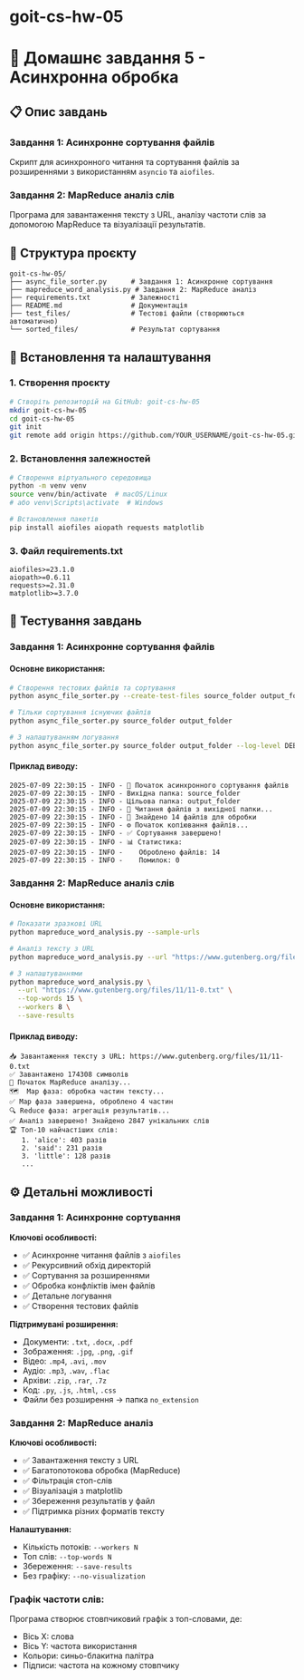 # goit-cs-hw-05
# 🚀 Домашнє завдання 5 - Асинхронна обробка

## 📋 Опис завдань

### Завдання 1: Асинхронне сортування файлів
Скрипт для асинхронного читання та сортування файлів за розширеннями з використанням `asyncio` та `aiofiles`.

### Завдання 2: MapReduce аналіз слів
Програма для завантаження тексту з URL, аналізу частоти слів за допомогою MapReduce та візуалізації результатів.

## 📁 Структура проєкту

```
goit-cs-hw-05/
├── async_file_sorter.py      # Завдання 1: Асинхронне сортування
├── mapreduce_word_analysis.py # Завдання 2: MapReduce аналіз
├── requirements.txt          # Залежності
├── README.md                 # Документація
├── test_files/               # Тестові файли (створюються автоматично)
└── sorted_files/             # Результат сортування
```

## 🔧 Встановлення та налаштування

### 1. Створення проєкту
```bash
# Створіть репозиторій на GitHub: goit-cs-hw-05
mkdir goit-cs-hw-05
cd goit-cs-hw-05
git init
git remote add origin https://github.com/YOUR_USERNAME/goit-cs-hw-05.git
```

### 2. Встановлення залежностей
```bash
# Створення віртуального середовища
python -m venv venv
source venv/bin/activate  # macOS/Linux
# або venv\Scripts\activate  # Windows

# Встановлення пакетів
pip install aiofiles aiopath requests matplotlib
```

### 3. Файл requirements.txt
```
aiofiles>=23.1.0
aiopath>=0.6.11
requests>=2.31.0
matplotlib>=3.7.0
```

## 🧪 Тестування завдань

### Завдання 1: Асинхронне сортування файлів

#### Основне використання:
```bash
# Створення тестових файлів та сортування
python async_file_sorter.py --create-test-files source_folder output_folder

# Тільки сортування існуючих файлів
python async_file_sorter.py source_folder output_folder

# З налаштуванням логування
python async_file_sorter.py source_folder output_folder --log-level DEBUG
```

#### Приклад виводу:
```
2025-07-09 22:30:15 - INFO - 🚀 Початок асинхронного сортування файлів
2025-07-09 22:30:15 - INFO - Вихідна папка: source_folder
2025-07-09 22:30:15 - INFO - Цільова папка: output_folder
2025-07-09 22:30:15 - INFO - 📁 Читання файлів з вихідної папки...
2025-07-09 22:30:15 - INFO - 📄 Знайдено 14 файлів для обробки
2025-07-09 22:30:15 - INFO - ⚙️ Початок копіювання файлів...
2025-07-09 22:30:15 - INFO - ✅ Сортування завершено!
2025-07-09 22:30:15 - INFO - 📊 Статистика:
2025-07-09 22:30:15 - INFO -    Оброблено файлів: 14
2025-07-09 22:30:15 - INFO -    Помилок: 0
```

### Завдання 2: MapReduce аналіз слів

#### Основне використання:
```bash
# Показати зразкові URL
python mapreduce_word_analysis.py --sample-urls

# Аналіз тексту з URL
python mapreduce_word_analysis.py --url "https://www.gutenberg.org/files/11/11-0.txt"

# З налаштуваннями
python mapreduce_word_analysis.py \
  --url "https://www.gutenberg.org/files/11/11-0.txt" \
  --top-words 15 \
  --workers 8 \
  --save-results
```

#### Приклад виводу:
```
📥 Завантаження тексту з URL: https://www.gutenberg.org/files/11/11-0.txt
✅ Завантажено 174308 символів
🔄 Початок MapReduce аналізу...
🗺️  Map фаза: обробка частин тексту...
✅ Map фаза завершена, оброблено 4 частин
🔍 Reduce фаза: агрегація результатів...
✅ Аналіз завершено! Знайдено 2847 унікальних слів
🏆 Топ-10 найчастіших слів:
   1. 'alice': 403 разів
   2. 'said': 231 разів
   3. 'little': 128 разів
   ...
```

## ⚙️ Детальні можливості

### Завдання 1: Асинхронне сортування

**Ключові особливості:**
- ✅ Асинхронне читання файлів з `aiofiles`
- ✅ Рекурсивний обхід директорій
- ✅ Сортування за розширеннями
- ✅ Обробка конфліктів імен файлів
- ✅ Детальне логування
- ✅ Створення тестових файлів

**Підтримувані розширення:**
- Документи: `.txt`, `.docx`, `.pdf`
- Зображення: `.jpg`, `.png`, `.gif`
- Відео: `.mp4`, `.avi`, `.mov`
- Аудіо: `.mp3`, `.wav`, `.flac`
- Архіви: `.zip`, `.rar`, `.7z`
- Код: `.py`, `.js`, `.html`, `.css`
- Файли без розширення → папка `no_extension`

### Завдання 2: MapReduce аналіз

**Ключові особливості:**
- ✅ Завантаження тексту з URL
- ✅ Багатопотокова обробка (MapReduce)
- ✅ Фільтрація стоп-слів
- ✅ Візуалізація з matplotlib
- ✅ Збереження результатів у файл
- ✅ Підтримка різних форматів тексту

**Налаштування:**
- Кількість потоків: `--workers N`
- Топ слів: `--top-words N`
- Збереження: `--save-results`
- Без графіку: `--no-visualization`


### Графік частоти слів:
Програма створює стовпчиковий графік з топ-словами, де:
- Вісь X: слова
- Вісь Y: частота використання
- Кольори: синьо-блакитна палітра
- Підписи: частота на кожному стовпчику

